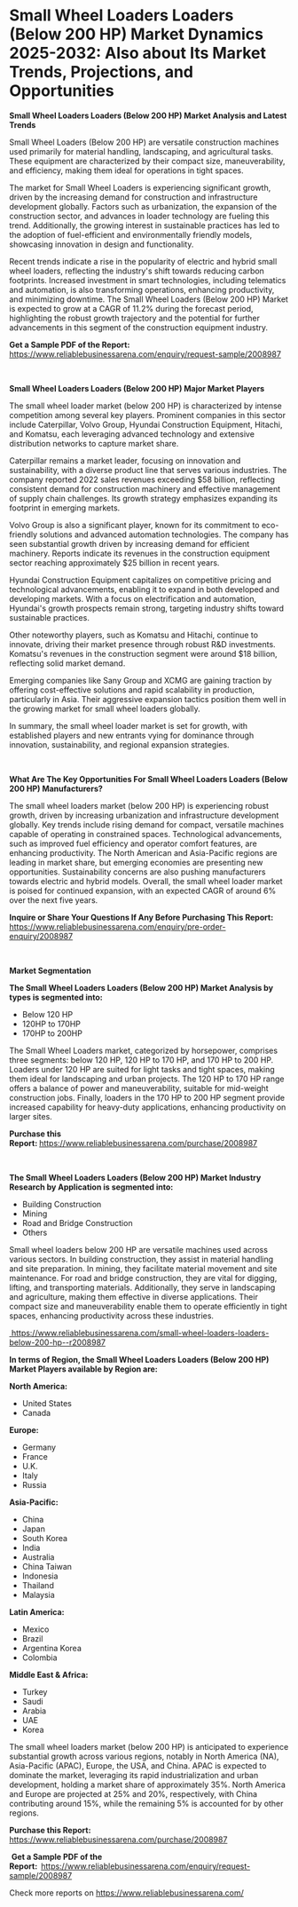 <p><h1>Small Wheel Loaders Loaders (Below 200 HP) Market Dynamics 2025-2032: Also about Its Market Trends, Projections, and Opportunities</h1></p><p><strong>Small Wheel Loaders Loaders (Below 200 HP) Market Analysis and Latest Trends</strong></p>
<p><p>Small Wheel Loaders (Below 200 HP) are versatile construction machines used primarily for material handling, landscaping, and agricultural tasks. These equipment are characterized by their compact size, maneuverability, and efficiency, making them ideal for operations in tight spaces.</p><p>The market for Small Wheel Loaders is experiencing significant growth, driven by the increasing demand for construction and infrastructure development globally. Factors such as urbanization, the expansion of the construction sector, and advances in loader technology are fueling this trend. Additionally, the growing interest in sustainable practices has led to the adoption of fuel-efficient and environmentally friendly models, showcasing innovation in design and functionality.</p><p>Recent trends indicate a rise in the popularity of electric and hybrid small wheel loaders, reflecting the industry's shift towards reducing carbon footprints. Increased investment in smart technologies, including telematics and automation, is also transforming operations, enhancing productivity, and minimizing downtime. The Small Wheel Loaders (Below 200 HP) Market is expected to grow at a CAGR of 11.2% during the forecast period, highlighting the robust growth trajectory and the potential for further advancements in this segment of the construction equipment industry.</p></p>
<p><strong>Get a Sample PDF of the Report:&nbsp;</strong> <a href="https://www.reliablebusinessarena.com/enquiry/request-sample/2008987?utm_campaign=2754&utm_medium=2&utm_source=Github&utm_content=ia&utm_term=02032025&utm_id=small-wheel-loaders-loaders-below-200-hp">https://www.reliablebusinessarena.com/enquiry/request-sample/2008987</a></p>
<p>&nbsp;</p>
<p><strong>Small Wheel Loaders Loaders (Below 200 HP) Major Market Players</strong></p>
<p><p>The small wheel loader market (below 200 HP) is characterized by intense competition among several key players. Prominent companies in this sector include Caterpillar, Volvo Group, Hyundai Construction Equipment, Hitachi, and Komatsu, each leveraging advanced technology and extensive distribution networks to capture market share.</p><p>Caterpillar remains a market leader, focusing on innovation and sustainability, with a diverse product line that serves various industries. The company reported 2022 sales revenues exceeding $58 billion, reflecting consistent demand for construction machinery and effective management of supply chain challenges. Its growth strategy emphasizes expanding its footprint in emerging markets.</p><p>Volvo Group is also a significant player, known for its commitment to eco-friendly solutions and advanced automation technologies. The company has seen substantial growth driven by increasing demand for efficient machinery. Reports indicate its revenues in the construction equipment sector reaching approximately $25 billion in recent years.</p><p>Hyundai Construction Equipment capitalizes on competitive pricing and technological advancements, enabling it to expand in both developed and developing markets. With a focus on electrification and automation, Hyundai's growth prospects remain strong, targeting industry shifts toward sustainable practices.</p><p>Other noteworthy players, such as Komatsu and Hitachi, continue to innovate, driving their market presence through robust R&D investments. Komatsu's revenues in the construction segment were around $18 billion, reflecting solid market demand.</p><p>Emerging companies like Sany Group and XCMG are gaining traction by offering cost-effective solutions and rapid scalability in production, particularly in Asia. Their aggressive expansion tactics position them well in the growing market for small wheel loaders globally.</p><p>In summary, the small wheel loader market is set for growth, with established players and new entrants vying for dominance through innovation, sustainability, and regional expansion strategies.</p></p>
<p>&nbsp;</p>
<p><strong>What Are The Key Opportunities For Small Wheel Loaders Loaders (Below 200 HP) Manufacturers?</strong></p>
<p><p>The small wheel loaders market (below 200 HP) is experiencing robust growth, driven by increasing urbanization and infrastructure development globally. Key trends include rising demand for compact, versatile machines capable of operating in constrained spaces. Technological advancements, such as improved fuel efficiency and operator comfort features, are enhancing productivity. The North American and Asia-Pacific regions are leading in market share, but emerging economies are presenting new opportunities. Sustainability concerns are also pushing manufacturers towards electric and hybrid models. Overall, the small wheel loader market is poised for continued expansion, with an expected CAGR of around 6% over the next five years.</p></p>
<p><strong>Inquire or Share Your Questions If Any Before Purchasing This Report:</strong> <a href="https://www.reliablebusinessarena.com/enquiry/pre-order-enquiry/2008987?utm_campaign=2754&utm_medium=2&utm_source=Github&utm_content=ia&utm_term=02032025&utm_id=small-wheel-loaders-loaders-below-200-hp">https://www.reliablebusinessarena.com/enquiry/pre-order-enquiry/2008987</a></p>
<p>&nbsp;</p>
<p><strong>Market Segmentation</strong></p>
<p><strong>The Small Wheel Loaders Loaders (Below 200 HP) Market Analysis by types is segmented into:</strong></p>
<p><ul><li>Below 120 HP</li><li>120HP to 170HP</li><li>170HP to 200HP</li></ul></p>
<p><p>The Small Wheel Loaders market, categorized by horsepower, comprises three segments: below 120 HP, 120 HP to 170 HP, and 170 HP to 200 HP. Loaders under 120 HP are suited for light tasks and tight spaces, making them ideal for landscaping and urban projects. The 120 HP to 170 HP range offers a balance of power and maneuverability, suitable for mid-weight construction jobs. Finally, loaders in the 170 HP to 200 HP segment provide increased capability for heavy-duty applications, enhancing productivity on larger sites.</p></p>
<p><strong>Purchase this Report:&nbsp;</strong><a href="https://www.reliablebusinessarena.com/purchase/2008987?utm_campaign=2754&utm_medium=2&utm_source=Github&utm_content=ia&utm_term=02032025&utm_id=small-wheel-loaders-loaders-below-200-hp">https://www.reliablebusinessarena.com/purchase/2008987</a></p>
<p>&nbsp;</p>
<p><strong>The Small Wheel Loaders Loaders (Below 200 HP) Market Industry Research by Application is segmented into:</strong></p>
<p><ul><li>Building Construction</li><li>Mining</li><li>Road and Bridge Construction</li><li>Others</li></ul></p>
<p><p>Small wheel loaders below 200 HP are versatile machines used across various sectors. In building construction, they assist in material handling and site preparation. In mining, they facilitate material movement and site maintenance. For road and bridge construction, they are vital for digging, lifting, and transporting materials. Additionally, they serve in landscaping and agriculture, making them effective in diverse applications. Their compact size and maneuverability enable them to operate efficiently in tight spaces, enhancing productivity across these industries.</p></p>
<p><a href="https://www.reliablebusinessarena.com/small-wheel-loaders-loaders-below-200-hp--r2008987?utm_campaign=2754&utm_medium=2&utm_source=Github&utm_content=ia&utm_term=02032025&utm_id=small-wheel-loaders-loaders-below-200-hp">&nbsp;https://www.reliablebusinessarena.com/small-wheel-loaders-loaders-below-200-hp--r2008987</a></p>
<p><strong>In terms of Region, the Small Wheel Loaders Loaders (Below 200 HP) Market Players available by Region are:</strong></p>
<p>
    <p> <strong> North America: </strong>
        <ul>
            <li>United States</li>
            <li>Canada</li>
        </ul>
        </p> 
    <p> <strong> Europe: </strong>
        <ul>
            <li>Germany</li>
            <li>France</li>
            <li>U.K.</li>
            <li>Italy</li>
            <li>Russia</li>
        </ul>
        </p> 
    <p> <strong> Asia-Pacific: </strong>
        <ul>
            <li>China</li>
            <li>Japan</li>
            <li>South Korea</li>
            <li>India</li>
            <li>Australia</li>
            <li>China Taiwan</li>
            <li>Indonesia</li>
            <li>Thailand</li>
            <li>Malaysia</li>
        </ul>
        </p> 
    <p> <strong> Latin America: </strong>
        <ul>
            <li>Mexico</li>
            <li>Brazil</li>
            <li>Argentina Korea</li>
            <li>Colombia</li>
        </ul>
        </p> 
    <p> <strong> Middle East & Africa: </strong>
        <ul>
            <li>Turkey</li>
            <li>Saudi</li>
            <li>Arabia</li>
            <li>UAE</li>
            <li>Korea</li>
        </ul>
    </p>
    </p>
<p><p>The small wheel loaders market (below 200 HP) is anticipated to experience substantial growth across various regions, notably in North America (NA), Asia-Pacific (APAC), Europe, the USA, and China. APAC is expected to dominate the market, leveraging its rapid industrialization and urban development, holding a market share of approximately 35%. North America and Europe are projected at 25% and 20%, respectively, with China contributing around 15%, while the remaining 5% is accounted for by other regions.</p></p>
<p><strong>Purchase this Report: </strong><a href="https://www.reliablebusinessarena.com/purchase/2008987?utm_campaign=2754&utm_medium=2&utm_source=Github&utm_content=ia&utm_term=02032025&utm_id=small-wheel-loaders-loaders-below-200-hp">https://www.reliablebusinessarena.com/purchase/2008987</a></p>
<p>&nbsp;<strong>Get a Sample PDF of the Report:&nbsp;&nbsp;</strong><a href="https://www.reliablebusinessarena.com/enquiry/request-sample/2008987?utm_campaign=2754&utm_medium=2&utm_source=Github&utm_content=ia&utm_term=02032025&utm_id=small-wheel-loaders-loaders-below-200-hp">https://www.reliablebusinessarena.com/enquiry/request-sample/2008987</a></p>
<p><strong></strong></p>
<p>Check more reports on <a href="https://www.reliablebusinessarena.com/?utm_campaign=2754&utm_medium=2&utm_source=Github&utm_content=ia&utm_term=02032025&utm_id=small-wheel-loaders-loaders-below-200-hp">https://www.reliablebusinessarena.com/</a></p>